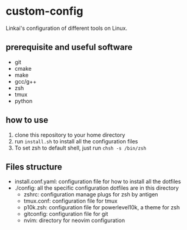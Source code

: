# custom-config

Linkai's configuration of different tools on Linux.

## prerequisite and useful software

- git
- cmake
- make
- gcc/g++
- zsh
- tmux
- python

## how to use

1. clone this repository to your home directory
2. run `install.sh` to install all the configuration files
3. To set zsh to default shell, just run `chsh -s /bin/zsh`

## Files structure

- install.conf.yaml: configuration file for how to install all the dotfiles
- ./config: all the specific configuration dotfiles are in this directory
  - zshrc: configuration manage plugs for zsh by antigen
  - tmux.conf: configuration file for tmux
  - p10k.zsh: configuration file for powerlevel10k, a theme for zsh
  - gitconfig: configuration file for git
  - nvim: directory for neovim configuration
